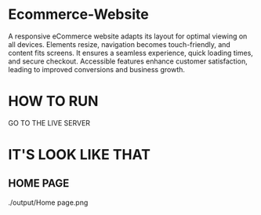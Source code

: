# Ecommerce-Website
A responsive eCommerce website adapts its layout for optimal viewing on all devices. Elements resize, navigation becomes touch-friendly, and content fits screens. It ensures a seamless experience, quick loading times, and secure checkout. Accessible features enhance customer satisfaction, leading to improved conversions and business growth.

# HOW TO RUN

GO TO THE LIVE SERVER

# IT'S LOOK LIKE THAT

## HOME PAGE

./output/Home page.png
